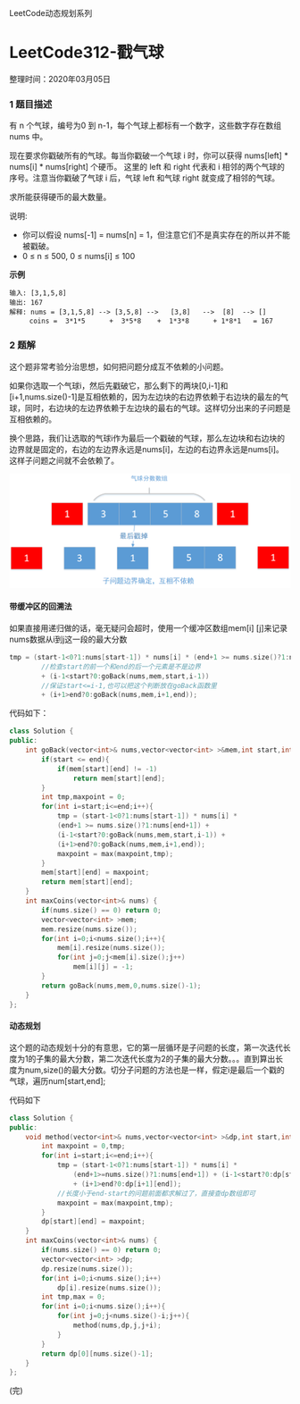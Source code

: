 LeetCode动态规划系列

# LeetCode312-戳气球

整理时间：2020年03月05日



### 1 题目描述

有 n 个气球，编号为0 到 n-1，每个气球上都标有一个数字，这些数字存在数组 nums 中。

现在要求你戳破所有的气球。每当你戳破一个气球 i 时，你可以获得 nums[left] * nums[i] * nums[right] 个硬币。 这里的 left 和 right 代表和 i 相邻的两个气球的序号。注意当你戳破了气球 i 后，气球 left 和气球 right 就变成了相邻的气球。

求所能获得硬币的最大数量。

说明:

- 你可以假设 nums[-1] = nums[n] = 1，但注意它们不是真实存在的所以并不能被戳破。
- 0 ≤ n ≤ 500, 0 ≤ nums[i] ≤ 100



**示例**

```
输入: [3,1,5,8]
输出: 167 
解释: nums = [3,1,5,8] --> [3,5,8] -->   [3,8]   -->  [8]  --> []
     coins =  3*1*5      +  3*5*8    +  1*3*8      + 1*8*1   = 167
```



### 2 题解

这个题非常考验分治思想，如何把问题分成互不依赖的小问题。

如果你选取一个气球i，然后先戳破它，那么剩下的两块[0,i-1]和[i+1,nums.size()-1]是互相依赖的，因为左边块的右边界依赖于右边块的最左的气球，同时，右边块的左边界依赖于左边块的最右的气球。这样切分出来的子问题是互相依赖的。

换个思路，我们让选取的气球i作为最后一个戳破的气球，那么左边块和右边块的边界就是固定的，右边的左边界永远是nums[i]，左边的右边界永远是nums[i]。这样子问题之间就不会依赖了。

![](images/312-1.png)

#### 带缓冲区的回溯法

如果直接用递归做的话，毫无疑问会超时，使用一个缓冲区数组mem[i] [j]来记录nums数据从i到j这一段的最大分数

```c++
tmp = (start-1<0?1:nums[start-1]) * nums[i] * (end+1 >= nums.size()?1:nums[end+1]) 
    	//检查start的前一个和end的后一个元素是不是边界
    	+ (i-1<start?0:goBack(nums,mem,start,i-1)) 
    	//保证start<=i-1,也可以把这个判断放在goBack函数里
    	+ (i+1>end?0:goBack(nums,mem,i+1,end));
```

代码如下：

```c++
class Solution {
public:
    int goBack(vector<int>& nums,vector<vector<int> >&mem,int start,int end){
        if(start <= end){
            if(mem[start][end] != -1)
                return mem[start][end];
        }
        int tmp,maxpoint = 0;
        for(int i=start;i<=end;i++){
            tmp = (start-1<0?1:nums[start-1]) * nums[i] * 
           	(end+1 >= nums.size()?1:nums[end+1]) + 
            (i-1<start?0:goBack(nums,mem,start,i-1)) + 
       	    (i+1>end?0:goBack(nums,mem,i+1,end));
            maxpoint = max(maxpoint,tmp);
        }
        mem[start][end] = maxpoint; 
        return mem[start][end];
    }
    int maxCoins(vector<int>& nums) {
        if(nums.size() == 0) return 0;
        vector<vector<int> >mem;
        mem.resize(nums.size());
        for(int i=0;i<nums.size();i++){
            mem[i].resize(nums.size());
            for(int j=0;j<mem[i].size();j++)
                mem[i][j] = -1;
        }
        return goBack(nums,mem,0,nums.size()-1);
    }
};
```

#### 动态规划

这个题的动态规划十分的有意思，它的第一层循环是子问题的长度，第一次迭代长度为1的子集的最大分数，第二次迭代长度为2的子集的最大分数。。。直到算出长度为num,size()的最大分数。切分子问题的方法也是一样，假定i是最后一个戳的气球，遍历num[start,end];

代码如下

```cpp
class Solution {
public:
    void method(vector<int>& nums,vector<vector<int> >&dp,int start,int end){
        int maxpoint = 0,tmp;
        for(int i=start;i<=end;i++){
            tmp = (start-1<0?1:nums[start-1]) * nums[i] * 
                (end+1>=nums.size()?1:nums[end+1]) + (i-1<start?0:dp[start][i-1]) 
                + (i+1>end?0:dp[i+1][end]);
            //长度小于end-start的问题前面都求解过了，直接查dp数组即可
            maxpoint = max(maxpoint,tmp);
        }
        dp[start][end] = maxpoint;
    } 
    int maxCoins(vector<int>& nums) {
        if(nums.size() == 0) return 0;
        vector<vector<int> >dp;
        dp.resize(nums.size());
        for(int i=0;i<nums.size();i++)
            dp[i].resize(nums.size());
        int tmp,max = 0;
        for(int i=0;i<nums.size();i++){
            for(int j=0;j<nums.size()-i;j++){
                method(nums,dp,j,j+i);
            }	
        }
        return dp[0][nums.size()-1];
    }
};
```



(完)

